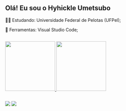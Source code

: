 ## Olá! Eu sou o Hyhickle Umetsubo

👨‍🎓 Estudando: Universidade Federal de Pelotas (UFPel);

🎒 Ferramentas: Visual Studio Code;

  ##

 <div>
  <a href="https://github.com/Hyhickle-Umetsubo">
  <img height="160em" src="https://github-readme-stats.vercel.app/api?username=Hyhickle-Umetsubo&show_icons=true&theme=dark&include_all_commits=true&count_private=true"/>
  <img height="160em" src="https://github-readme-stats.vercel.app/api/top-langs/?username=Hyhickle-Umetsubo&layout=compact&langs_count=7&theme=dark"/>
</div>

  ##

  <div>
    <a href="https://www.linkedin.com/in/hyhickle-umetsubo-00601b205/" target="_blank"><img src="https://img.shields.io/badge/LinkedIn-0077B5?style=for-the-badge&logo=linkedin&logoColor=white" target="_blank"></a>
     <a href="https://www.instagram.com/hyhickle_umetsubo/" target="_blank"><img src="https://img.shields.io/badge/Instagram-E4405F?style=for-the-badge&logo=instagram&logoColor=white" target="_blank"></a>
  </div>
    


